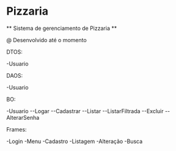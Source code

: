 # Pizzaria
** Sistema de gerenciamento de Pizzaria **

@ Desenvolvido até o momento

DTOS:

-Usuario

DAOS:

-Usuario

BO:

-Usuario
--Logar
--Cadastrar
--Listar
--ListarFiltrada
--Excluir
--AlterarSenha

Frames:

-Login
-Menu
-Cadastro
-Listagem
-Alteração
-Busca
